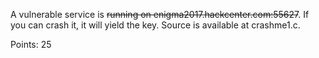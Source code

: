 A vulnerable service is ~~running on enigma2017.hackcenter.com:55627~~. If you can crash it, it will yield the key. Source is available at crashme1.c.

Points: 25

